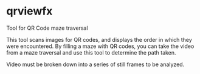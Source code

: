 # qrviewfx
Tool for QR Code maze traversal

This tool scans images for QR codes, and displays the order in which they were encountered. 
By filling a maze with QR codes, you can take the video from a maze traversal and use this tool to determine the path taken.

Video must be broken down into a series of still frames to be analyzed.
